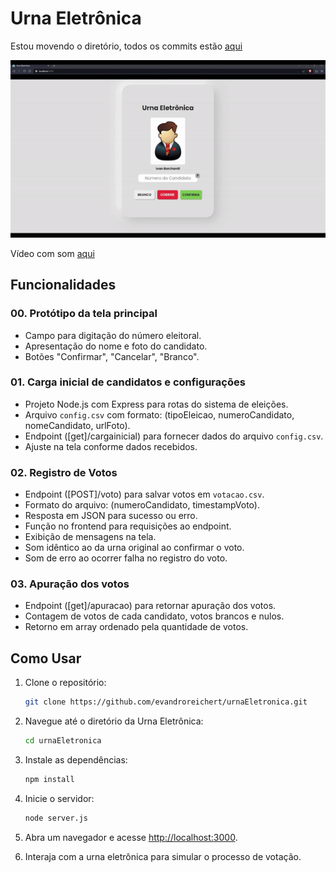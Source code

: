 # Urna Eletrônica

Estou movendo o diretório, todos os commits estão [aqui](https://github.com/evandroreichert/exerciciosNode/tree/7957837285c6f00be345f2ae85b0c11a0c2ef445)

![Preview](preview.gif)

Vídeo com som [aqui](https://www.youtube.com/watch?v=Hsa6CvHgQMM)

## Funcionalidades

### 00. Protótipo da tela principal

- Campo para digitação do número eleitoral.
- Apresentação do nome e foto do candidato.
- Botões "Confirmar", "Cancelar", "Branco".

### 01. Carga inicial de candidatos e configurações

- Projeto Node.js com Express para rotas do sistema de eleições.
- Arquivo `config.csv` com formato: (tipoEleicao, numeroCandidato, nomeCandidato, urlFoto).
- Endpoint ([get]/cargainicial) para fornecer dados do arquivo `config.csv`.
- Ajuste na tela conforme dados recebidos.

### 02. Registro de Votos

- Endpoint ([POST]/voto) para salvar votos em `votacao.csv`.
- Formato do arquivo: (numeroCandidato, timestampVoto).
- Resposta em JSON para sucesso ou erro.
- Função no frontend para requisições ao endpoint.
- Exibição de mensagens na tela.
- Som idêntico ao da urna original ao confirmar o voto.
- Som de erro ao ocorrer falha no registro do voto.

### 03. Apuração dos votos

- Endpoint ([get]/apuracao) para retornar apuração dos votos.
- Contagem de votos de cada candidato, votos brancos e nulos.
- Retorno em array ordenado pela quantidade de votos.


## Como Usar

1. Clone o repositório:

    ```bash
    git clone https://github.com/evandroreichert/urnaEletronica.git
    ```

2. Navegue até o diretório da Urna Eletrônica:

    ```bash
    cd urnaEletronica
    ```

3. Instale as dependências:

    ```bash
    npm install
    ```

4. Inicie o servidor:

    ```bash
    node server.js
    ```

5. Abra um navegador e acesse [http://localhost:3000](http://localhost:3000).

6. Interaja com a urna eletrônica para simular o processo de votação.